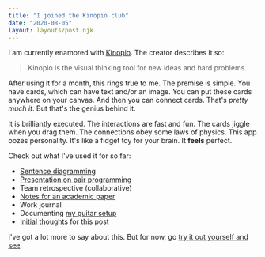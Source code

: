 ```yaml
---
title: "I joined the Kinopio club"
date: "2020-08-05"
layout: layouts/post.njk
---
```


I am currently enamored with [Kinopio](https://kinopio.club). The creator
describes it so:

> Kinopio is the visual thinking tool for new ideas and hard problems.

After using it for a month, this rings true to me. The premise is simple. You
have cards, which can have text and/or an image. You can put these cards
anywhere on your canvas. And then you can connect cards. That's _pretty much
it_. But that's the genius behind it.

It is brilliantly executed. The interactions are fast and fun. The cards jiggle
when you drag them. The connections obey some laws of physics. This app oozes
personality. It's like a fidget toy for your brain. It **feels** perfect.

Check out what I've used it for so far:

- [Sentence diagramming](https://kinopio.club/1-corinthians-2-6-16-cq-OELYGDW0NtYKtNV4eN)
- [Presentation on pair programming](https://kinopio.club/-programming-frZwGmep_m9vHR52U7wwO)
- Team retrospective (collaborative)
- [Notes for an academic paper](https://kinopio.club/1-c2-paper-CPG9szKXfU8zFWxPyqhIj)
- Work journal
- Documenting
  [my guitar setup](https://kinopio.club/-my-guitar-setup-iIo8rVWavPruON76J_GPt)
- [Initial thoughts](https://kinopio.club/-post-joining-kinopio-club-YE-kaoG5T6Xetw2Jdiyfi)
  for this post

I've got a lot more to say about this. But for now, go
[try it out yourself and see](https://kinopio.club).
